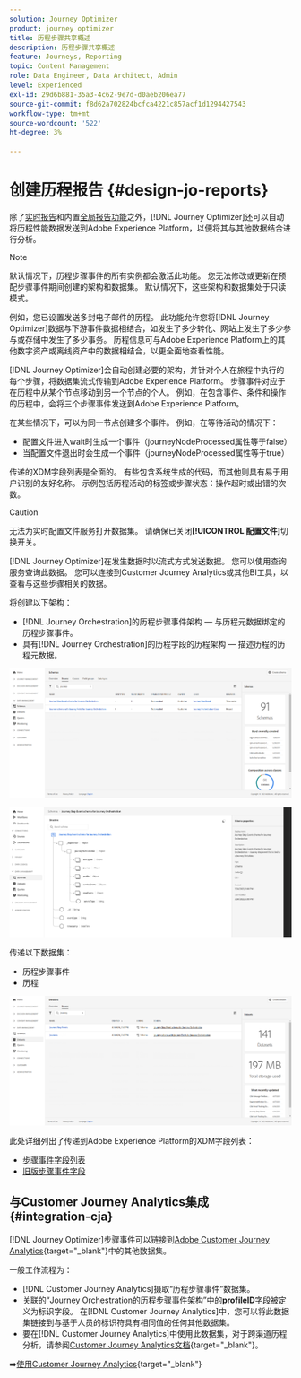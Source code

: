 ```yaml
---
solution: Journey Optimizer
product: journey optimizer
title: 历程步骤共享概述
description: 历程步骤共享概述
feature: Journeys, Reporting
topic: Content Management
role: Data Engineer, Data Architect, Admin
level: Experienced
exl-id: 29d6b881-35a3-4c62-9e7d-d0aeb206ea77
source-git-commit: f8d62a702824bcfca4221c857acf1d1294427543
workflow-type: tm+mt
source-wordcount: '522'
ht-degree: 3%

---
```


# 创建历程报告 {#design-jo-reports}

除了[实时报告](live-report.md)和内置[全局报告功能](global-report.md)之外，[!DNL Journey Optimizer]还可以自动将历程性能数据发送到Adobe Experience Platform，以便将其与其他数据结合进行分析。

>[!NOTE]
>
>默认情况下，历程步骤事件的所有实例都会激活此功能。 您无法修改或更新在预配步骤事件期间创建的架构和数据集。 默认情况下，这些架构和数据集处于只读模式。

例如，您已设置发送多封电子邮件的历程。 此功能允许您将[!DNL Journey Optimizer]数据与下游事件数据相结合，如发生了多少转化、网站上发生了多少参与或存储中发生了多少事务。 历程信息可与Adobe Experience Platform上的其他数字资产或离线资产中的数据相结合，以更全面地查看性能。

[!DNL Journey Optimizer]会自动创建必要的架构，并针对个人在旅程中执行的每个步骤，将数据集流式传输到Adobe Experience Platform。 步骤事件对应于在历程中从某个节点移动到另一个节点的个人。 例如，在包含事件、条件和操作的历程中，会将三个步骤事件发送到Adobe Experience Platform。

在某些情况下，可以为同一节点创建多个事件。 例如，在等待活动的情况下：

* 配置文件进入wait时生成一个事件（journeyNodeProcessed属性等于false）
* 当配置文件退出时会生成一个事件（journeyNodeProcessed属性等于true）

传递的XDM字段列表是全面的。 有些包含系统生成的代码，而其他则具有易于用户识别的友好名称。 示例包括历程活动的标签或步骤状态：操作超时或出错的次数。

>[!CAUTION]
>
>无法为实时配置文件服务打开数据集。 请确保已关闭&#x200B;**[!UICONTROL 配置文件]**&#x200B;切换开关。

[!DNL Journey Optimizer]在发生数据时以流式方式发送数据。 您可以使用查询服务查询此数据。 您可以连接到Customer Journey Analytics或其他BI工具，以查看与这些步骤相关的数据。

将创建以下架构：

* [!DNL Journey Orchestration]的历程步骤事件架构 — 与历程元数据绑定的历程步骤事件。
* 具有[!DNL Journey Orchestration]的历程字段的历程架构 — 描述历程的历程元数据。

![](assets/sharing1.png)

![](assets/sharing2.png)

传递以下数据集：

* 历程步骤事件
* 历程

![](assets/sharing3.png)

此处详细列出了传递到Adobe Experience Platform的XDM字段列表：

* [步骤事件字段列表](../reports/sharing-field-list.md)
* [旧版步骤事件字段](../reports/sharing-legacy-fields.md)

## 与Customer Journey Analytics集成 {#integration-cja}

[!DNL Journey Optimizer]步骤事件可以链接到[Adobe Customer Journey Analytics](https://experienceleague.adobe.com/docs/analytics-platform/using/cja-overview/cja-overview.html?lang=zh-Hans){target="_blank"}中的其他数据集。

一般工作流程为：

* [!DNL Customer Journey Analytics]摄取“历程步骤事件”数据集。
* 关联的“Journey Orchestration的历程步骤事件架构”中的&#x200B;**profileID**&#x200B;字段被定义为标识字段。 在[!DNL Customer Journey Analytics]中，您可以将此数据集链接到与基于人员的标识符具有相同值的任何其他数据集。
* 要在[!DNL Customer Journey Analytics]中使用此数据集，对于跨渠道历程分析，请参阅[Customer Journey Analytics文档](https://experienceleague.adobe.com/docs/analytics-platform/using/cja-usecases/cross-channel.html){target="_blank"}。

➡️[使用Customer Journey Analytics](cja-ajo.md){target="_blank"}
